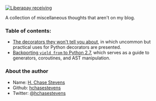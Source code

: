 [![Liberapay receiving](https://img.shields.io/liberapay/receives/hchasestevens.svg)](https://liberapay.com/hchasestevens/)

A collection of miscellaneous thoughts that aren't on my blog.

### Table of contents:
* [The decorators they won't tell you about](notebooks/the-decorators-they-wont-tell-you-about.ipynb), in which uncommon but practical uses for Python decorators are presented.
* [Backporting `yield from` to Python 2.7](notebooks/backporting-yield-from-to-python-27.ipynb), which serves as a guide to generators, coroutines, and AST manipulation.

### About the author
* Name: [H. Chase Stevens](http://www.chasestevens.com)
* Github: [hchasestevens](https://github.com/hchasestevens)
* Twitter: [@hchasestevens](https://twitter.com/hchasestevens)

